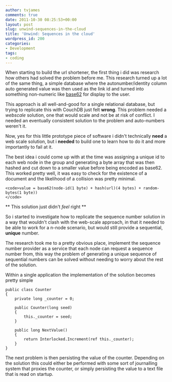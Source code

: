 ```yaml
---
author: tvjames
comments: true
date: 2011-10-30 08:25:53+00:00
layout: post
slug: unwind-sequences-in-the-cloud
title: 'Unwind: Sequences in the cloud'
wordpress_id: 200
categories:
- Development
tags:
- coding
---
```


When starting to build the url shortener, the first thing i did was research how others had solved the problem before me. This research turned up a lot of the same thing, a simple database where the autonumber/identity column auto generated value was then used as the link id and turned into something non-numeric like [base62](http://birdhouse.org/blog/2010/10/24/base62-urls-django/) for display to the user.

This approach is all well-and-good for a single relational database, but trying to replicate this with CouchDB just felt **wrong**. This problem needed a _webscale_ solution, one that would scale and not be at risk of conflict. I needed an eventually consistent solution to the problem and auto-numbers weren't it.

Now, yes for this little prototype piece of software i didn't technically **need** a web scale solution, but i **needed** to build one to learn how to do it and more importantly to fail at it.

The best idea i could come up with at the time was assigning a unique id to each web node in the group and generating a byte array that was then hashed and cut down to a smaller value before being encoded as base62. This worked pretty well, it was easy to check for the existence of a document and the likelihood of a collision was pretty minimal.

    <code>value = base62(node-id(1 byte) + hash(url)(4 bytes) + random-bytes(1 byte))
    </code>

** This solution just didn't _feel_ right **

So i started to investigate how to replicate the sequence number solution in a way that wouldn't clash with the web-scale approach, in that it needed to be able to work for a n-node scenario, but would still provide a sequential, **unique** number.

The research took me to a pretty obvious place, implement the sequence number provider as a service that each node can request a sequence number from, this way the problem of generating a unique sequence of sequential numbers can be solved without needing to worry about the rest of the solution.

Within a single application the implementation of the solution becomes pretty simple

```
public class Counter
{
    private long _counter = 0;

    public Counter(long seed)
    {
        this._counter = seed;
    }

    public long NextValue()
    {
        return Interlocked.Increment(ref this._counter);
    }
}
```

The next problem is then persisting the value of the counter. Depending on the solution this could either be performed with some sort of journalling system that proxies the counter, or simply persisting the value to a text file that is read on startup.

